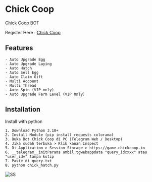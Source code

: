 
# Chick Coop 
Chick Coop BOT

Register Here : [Chick Coop](https://t.me/chickcoopofficial_bot/chickcoop?startapp=ref_968480911)


## Features

    - Auto Upgrade Egg
    - Auto Upgrade Laying
    - Auto Hatch
    - Auto Sell Egg
    - Auto Claim Gift
    - Multi Account
    - Multi Thread
    - Auto Spin (VIP only)
    - Auto Upgrade Farm Level (VIP Only)

## Installation

Install with python

    1. Download Python 3.10+
    2. Install Module (pip install requests colorama)
    3. Buka Bot Chick Coop di PC (Telegram Web / Desktop)
    4. Jika sudah terbuka > Klik kanan Inspect
    5. Di Application > Session Storage > https://game.chickcoop.io
    6. __telegram__initParams ambil tgwebappdata "query_idxxxx" atau "user_id=" tanpa kutip 
    7. Paste di query.txt
    8. python chick_hatch.py

 

![SS](https://i.ibb.co.com/sjqwZPV/Cuplikan-layar-2024-07-12-225726.png)
